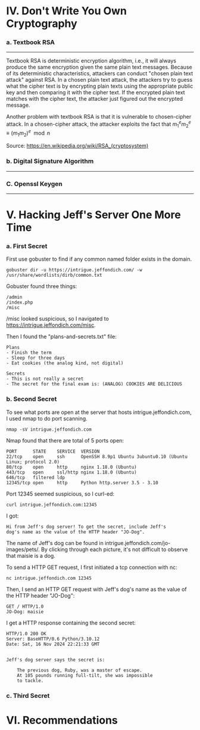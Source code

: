 Ⅳ. Don't Write You Own Cryptography
===================================

### a. Textbook RSA
-------------------

Textbook RSA is deterministic encryption algorithm, i.e., it will always produce the same encryption given the same plain text messages. Because of its deterministic characteristics, attackers can conduct "chosen plain text attack" against RSA. In a chosen plain text attack, the attackers try to guess what the cipher text is by encrypting plain texts using the appropriate public key and then comparing it with the cipher text. If the encrypted plain text matches with the cipher text, the attacker just figured out the encrypted message.  

Another problem with textbook RSA is that it is vulnerable to chosen-cipher attack. In a chosen-cipher attack, the attacker exploits the fact that $m_1^em_2^e \equiv (m_1m_2)^e \mod n$

Source: https://en.wikipedia.org/wiki/RSA_(cryptosystem)

### b. Digital Signature Algorithm
----------------------------------

### C. Openssl Keygen
---------------------

Ⅴ. Hacking Jeff's Server One More Time
======================================

### a. First Secret

First use gobuster to find if any common named folder exists in the domain.

```
gobuster dir -u https://intrigue.jeffondich.com/ -w /usr/share/wordlists/dirb/common.txt
```

Gobuster found three things:
```
/admin
/index.php
/misc
```

/misc looked suspicious, so I navigated to https://intrigue.jeffondich.com/misc.

Then I found the "plans-and-secrets.txt" file:

```
Plans
- Finish the term
- Sleep for three days
- Eat cookies (the analog kind, not digital)

Secrets
- This is not really a secret
- The secret for the final exam is: (ANALOG) COOKIES ARE DELICIOUS
```

### b. Second Secret

To see what ports are open at the server that hosts intrigue.jeffondich.com, I used nmap to do port scanning.
```
nmap -sV intrigue.jeffondich.com
```

Nmap found that there are total of 5 ports open:
```
PORT      STATE    SERVICE  VERSION
22/tcp    open     ssh      OpenSSH 8.9p1 Ubuntu 3ubuntu0.10 (Ubuntu Linux; protocol 2.0)
80/tcp    open     http     nginx 1.18.0 (Ubuntu)
443/tcp   open     ssl/http nginx 1.18.0 (Ubuntu)
646/tcp   filtered ldp
12345/tcp open     http     Python http.server 3.5 - 3.10
```

Port 12345 seemed suspicious, so I curl-ed:
```
curl intrigue.jeffondich.com:12345
```
I got:
```
Hi from Jeff's dog server! To get the secret, include Jeff's
dog's name as the value of the HTTP header "JO-Dog".
```

The name of Jeff's dog can be found in intrigue.jeffondich.com/jo-images/pets/. By clicking through each picture, it's not difficult to observe that maisie is a dog.

To send a HTTP GET request, I first initiated a tcp connection with nc:
```
nc intrigue.jeffondich.com 12345
```

Then, I send an HTTP GET request with Jeff's dog's name as the value of the HTTP header "JO-Dog":
```
GET / HTTP/1.0
JO-Dog: maisie
```

I get a HTTP response containing the second secret:
```
HTTP/1.0 200 OK
Server: BaseHTTP/0.6 Python/3.10.12
Date: Sat, 16 Nov 2024 22:21:33 GMT


Jeff's dog server says the secret is:

    The previous dog, Ruby, was a master of escape.
    At 105 pounds running full-tilt, she was impossible
    to tackle.

```

### c. Third Secret



Ⅵ. Recommendations
==================
